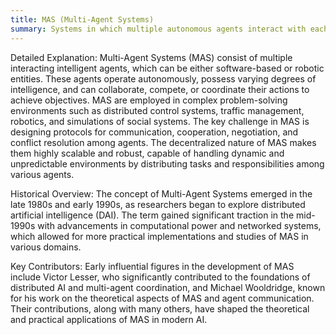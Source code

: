 ```yaml
---
title: MAS (Multi-Agent Systems)
summary: Systems in which multiple autonomous agents interact with each other within a shared environment to achieve individual or collective goals.
---
```

Detailed Explanation: Multi-Agent Systems (MAS) consist of multiple interacting intelligent agents, which can be either software-based or robotic entities. These agents operate autonomously, possess varying degrees of intelligence, and can collaborate, compete, or coordinate their actions to achieve objectives. MAS are employed in complex problem-solving environments such as distributed control systems, traffic management, robotics, and simulations of social systems. The key challenge in MAS is designing protocols for communication, cooperation, negotiation, and conflict resolution among agents. The decentralized nature of MAS makes them highly scalable and robust, capable of handling dynamic and unpredictable environments by distributing tasks and responsibilities among various agents.

Historical Overview: The concept of Multi-Agent Systems emerged in the late 1980s and early 1990s, as researchers began to explore distributed artificial intelligence (DAI). The term gained significant traction in the mid-1990s with advancements in computational power and networked systems, which allowed for more practical implementations and studies of MAS in various domains.

Key Contributors: Early influential figures in the development of MAS include Victor Lesser, who significantly contributed to the foundations of distributed AI and multi-agent coordination, and Michael Wooldridge, known for his work on the theoretical aspects of MAS and agent communication. Their contributions, along with many others, have shaped the theoretical and practical applications of MAS in modern AI.